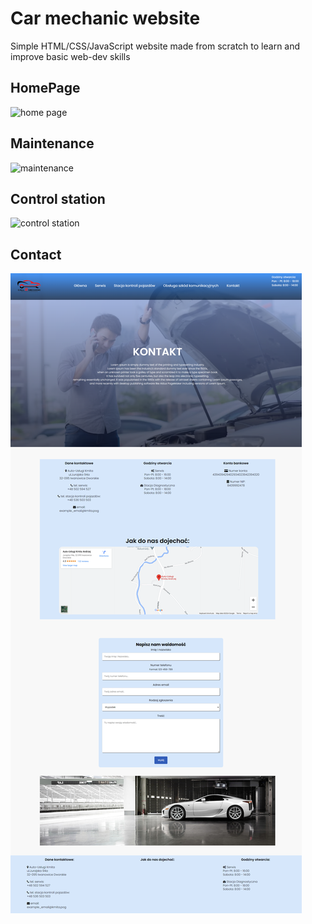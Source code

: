 # Car mechanic website

Simple HTML/CSS/JavaScript website made from scratch to learn and improve basic web-dev skills

## HomePage
![home page](<readmd_img/home.png>)

## Maintenance
![maintenance](<readmd_img/serwis.png>)

## Control station
![control station](<readmd_img/skp.png>)

## Contact
![contact](<readmd_img/contact.png>)